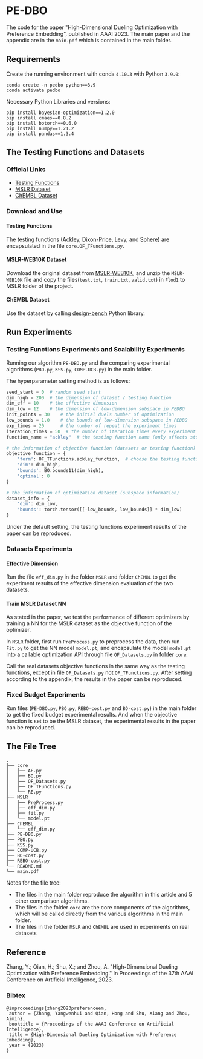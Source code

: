 # PE-DBO

The code for the paper "High-Dimensional Dueling Optimization with Preference Embedding", published in AAAI 2023. The 
main paper and the appendix are in the `main.pdf` which is contained in the main folder.

## Requirements

Create the running environment with conda `4.10.3` with Python `3.9.0`: 

```shell
conda create -n pedbo python==3.9
conda activate pedbo
```

Necessary Python Libraries and versions: 

```shell
pip install bayesian-optimization==1.2.0
pip install cmaes==0.8.2
pip install botorch==0.6.0
pip install numpy==1.21.2
pip install pandas==1.3.4
```

## The Testing Functions and Datasets

### Official Links

- [Testing Functions](http://www.sfu.ca/~ssurjano/optimization.html)
- [MSLR Dataset](https://www.microsoft.com/en-us/research/project/mslr/)
- [ChEMBL Dataset](https://www.ebi.ac.uk/chembl/)

### Download and Use

#### Testing Functions

The testing functions ([Ackley](http://www.sfu.ca/~ssurjano/ackley.html),
[Dixon-Price](http://www.sfu.ca/~ssurjano/dixonpr.html),
[Levy](http://www.sfu.ca/~ssurjano/levy.html), and
[Sphere](http://www.sfu.ca/~ssurjano/spheref.html)) are encapsulated 
in the file `core.OF_TFunctions.py`. 

#### MSLR-WEB10K Dataset

Download the original dataset from [MSLR-WEB10K](https://1drv.ms/u/s!AtsMfWUz5l8nbOIoJ6Ks0bEMp78), 
and unzip the `MSLR-WEB10K` file and copy the files(`test.txt`, 
`train.txt`, `valid.txt`) in `Flod1` to MSLR folder of the project. 

#### ChEMBL Dataset

Use the dataset by calling
[design-bench](https://github.com/brandontrabucco/design-bench) 
Python library.

## Run Experiments

### Testing Functions Experiments and Scalability Experiments

Running our algorithm `PE-DBO.py` and the comparing experimental algorithms
(`PBO.py`, `KSS.py`, `COMP-UCB.py`) in the main folder. 

The hyperparameter setting method is as follows: 

```python
seed_start = 0  # random seed start
dim_high = 200  # the dimension of dataset / testing function
dim_eff = 10    # the effective dimension
dim_low = 12    # the dimension of low-dimension subspace in PEDBO
init_points = 30    # the initial duels number of optimization
low_bounds = 1.0    # the bounds of low-dimension subspace in PEDBO
exp_times = 20      # the number of repeat the experiment times
iteration_times = 50  # the number of iteration times every experiment
function_name = "ackley"  # the testing function name (only affects storage)

# the information of objective function (datasets or testing function)
objective_function = {
    'form': OF_TFunctions.ackley_function,  # choose the testing function
    'dim': dim_high,
    'bounds': BO.bounds11(dim_high),
    'optimal': 0
}

# the information of optimization dataset (subspace information)
dataset_info = {
    'dim': dim_low,
    'bounds': torch.tensor([[-low_bounds, low_bounds]] * dim_low)
}
```

Under the default setting, the testing functions experiment results of the paper 
can be reproduced. 

### Datasets Experiments

#### Effective Dimension

Run the file `eff_dim.py` in the folder `MSLR` and folder `ChEMBL` to get 
the experiment results of the effective dimension evaluation 
of the two datasets.

#### Train MSLR Dataset NN

As stated in the paper, we test the performance of different optimizers 
by training a NN for the MSLR dataset as the objective function of the 
optimizer. 

In `MSLR` folder, first run `PreProcess.py` to preprocess the data, then 
run `Fit.py` to get the NN model `model.pt`, 
and encapsulate the model `model.pt` into a callable optimization API 
through file `OF_Datasets.py` in folder `core`.

Call the real datasets objective functions in the same way as the testing
functions, except in file `OF_Datasets.py` not `OF_TFunctions.py`. 
After setting according to the appendix, the results in the paper 
can be reproduced. 

### Fixed Budget Experiments

Run files (`PE-DBO.py`, `PBO.py`, `REBO-cost.py` and `BO-cost.py`)
in the main folder to get the fixed budget experimental results. 
And when the objective function is set to be the MSLR dataset, 
the experimental results in the paper can be reproduced.

## The File Tree

```shell
.
├── core
│   ├── AF.py
│   ├── BO.py
│   ├── OF_Datasets.py
│   ├── OF_TFunctions.py
│   └── RE.py
├── MSLR
│   ├── PreProcess.py
│   ├── eff_dim.py
│   ├── fit.py
│   └── model.pt
├── ChEMBL
│   └── eff_dim.py
├── PE-DBO.py
├── PBO.py
├── KSS.py
├── COMP-UCB.py
├── BO-cost.py
├── REBO-cost.py
└── README.md
└── main.pdf
```

Notes for the file tree:
- The files in the main folder reproduce the algorithm in this article and 5 other
comparison algorithms.
- The files in the folder `core` are the core components of the algorithms, 
which will be called directly from the various algorithms in the main folder.
- The files in the folder `MSLR` and `ChEMBL` are used in 
experiments on real datasets

## Reference
Zhang, Y.; Qian, H.; Shu, X.; and Zhou, A. "High-Dimensional Dueling Optimization with Preference Embedding." In Proceedings of 
the 37th AAAI Conference on Artificial Intelligence, 2023.
### Bibtex
```shell
@inproceedings{zhang2023preferenceem,
 author = {Zhang, Yangwenhui and Qian, Hong and Shu, Xiang and Zhou, Aimin},
 booktitle = {Proceedings of the AAAI Conference on Artificial Intelligence},
 title = {High-Dimensional Dueling Optimization with Preference Embedding},
 year = {2023}
}
```
